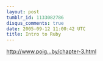 ```yaml
---
layout: post
tumblr_id: 1133082786
disqus_comments: true
date: 2005-09-12 11:00:42 UTC
title: Intro to Ruby
---
```


<a href="http://www.poignantguide.net/ruby/chapter-3.html" target="_blank">http://www.poig...by/chapter-3.html</a>
